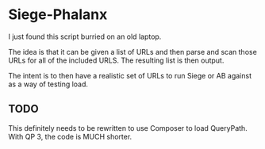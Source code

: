 # Siege-Phalanx

I just found this script burried on an old laptop.

The idea is that it can be given a list of URLs and then parse and scan those URLs for all of the included URLS. The resulting list is then output.

The intent is to then have a realistic set of URLs to run Siege or AB against as a way of testing load.

## TODO

This definitely needs to be rewritten to use Composer to load QueryPath. With QP 3, the code is MUCH shorter.
